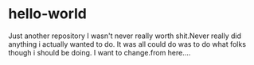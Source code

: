 # hello-world
Just another repository
I wasn't never really worth shit.Never really did anything i actually wanted to do. It was all could do was to do what folks though i should be doing.
I want to change.from here....
